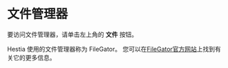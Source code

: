 # 文件管理器

要访问文件管理器，请单击左上角的 **<i class="fas fa-fw fa-folder-open"></i> 文件** 按钮。

Hestia 使用的文件管理器称为 FileGator。 您可以在[FileGator官方网站](https://filegator.io/)上找到有关它的更多信息。
